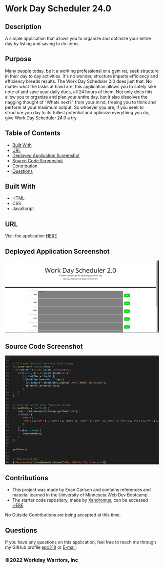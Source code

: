 # Work Day Scheduler 24.0
  
## Description
A simple application that allows you to organize and optimize your entire day by listing and saving to do items.

## Purpose
Many people today, be it a working professional or a gym rat, seek structure in their day to day activities. It's no wonder, structure imparts efficiency and efficiency breeds results. The Work Day Scheduler 2.0 does just that. No matter what the tasks at hand are, this application allows you to safely take note of and save your daily dues, all 24 hours of them. Not only does this allow you to organize and plan your entire day, but it also dissolves the nagging thought of "Whats next?" from your mind, freeing you to think and perform at your maximum output. So whoever you are, if you seek to structure you day to its fullest potential and optimize everything you do, give Work Day Scheduler 24.0 a try.

## Table of Contents
- [Built With](#languages)
- [URL](#url)
- [Deployed Application Screenshot](#App)
- [Source Code Screenshot](#Code)
- [Contribution](#contributing)
- [Questions](#questions)

## Built With
* HTML
* CSS
* JavaScript

## URL
Visit the application [HERE](https://epc318.github.io/Work-Day-Scheduler-2.0/)

## Deployed Application Screenshot
![Full page screenshot](Develop/images/screenshot.PNG)

## Source Code Screenshot
![Full page screenshot](Develop/images/source_code_ex.PNG)

## Contributions
- This project was made by Evan Carlson and contains references and material learned in the University of Minnesota Web Dev Bootcamp.
- The starter code repository, made by [Xandromus](https://github.com/Xandromus), can be accessed [HERE](https://github.com/coding-boot-camp/super-disco)


No Outside Contributions are being accepted at this time.

## Questions
If you have any questions on this application, feel free to reach me through my GitHub profile [epc318](https://github.com/epc318) or [E-mail](carl4917@umn.edu):


### ©️2022 Workday Warriors, Inc
